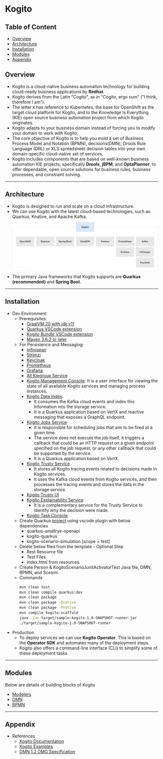 # Kogito

## Table of Content

- [Overview](#overview)
- [Architecture](#architecture)
- [Installation](#installation)
- [Modules](#modules)
- [Appendix](#appendix)

## Overview

- Kogito is a cloud-native business automation technology for building cloud-ready business applications by **Redhat**.
- Kogito derives from the Latin "Cogito", as in "Cogito, ergo sum" ("I think, therefore I am").
- The letter `K` has reference to Kubernetes, the base for OpenShift as the target cloud platform for Kogito, and to the Knowledge Is Everything (KIE) open source business automation project from which Kogito originates.
- Kogito adapts to your business domain instead of forcing you to modify your domain to work with Kogito.
- The core objective of Kogito is to help you mold a set of Business Process Model and Notation (BPMN), decisions(DMN), Drools Rule Language (DRL) or XLS spreadsheet decision tables into your own domain-specific cloud-native set of services.
- Kogito includes components that are based on well-known business automation KIE projects, specifically **Drools**, **jBPM**, and **OptaPlanner**, to offer dependable, open source solutions for business rules, business processes, and constraint solving.

---

## Architecture

- Kogito is designed to run and scale on a cloud infrastructure.
- We can use Kogito with the latest cloud-based technologies, such as Quarkus, Knative, and Apache Kafka.
![](./01-Images/01-Architecture.png)
- The primary Java frameworks that Kogito supports are **Quarkus (recommended)** and **Spring Boot**. 

---

## Installation

- Dev Environment
  - Prerequisites:
    - [GraalVM 20 with jdk v11](https://github.com/graalvm/graalvm-ce-builds/releases/tag/vm-20.2.0)
    - [Quarkus VSCode extension](https://marketplace.visualstudio.com/items?itemName=redhat.vscode-quarkus)
    - [Kogito Bundle VSCode extension](https://marketplace.visualstudio.com/items?itemName=kie-group.vscode-extension-kogito-bundle)
    - [Maven 3.6.2 or later](https://maven.apache.org/download.cgi)
  - For Persistence and Messaging:
    - [Infinispan](https://infinispan.org/)
    - [Strimzi](https://strimzi.io/)
    - [Keycloak](https://www.keycloak.org/)
    - [Prometheus](https://prometheus.io/)
    - [Grafana](https://grafana.com/)
    - [All Kiegroup Service](https://quay.io/organization/kiegroup)
    - [Kogito Management Console](https://quay.io/repository/kiegroup/kogito-management-console): It is a user interface for viewing the state of all available Kogito services and managing process instances.
    - [Kogito Data Index](https://quay.io/repository/kiegroup/kogito-data-index): 
      - It consumes the Kafka cloud events and index this information into the storage service. 
      - It is a Quarkus application based on VertX and reactive messaging that exposes a GraphQL endpoint.
    - [Kogito Jobs Service](https://quay.io/repository/kiegroup/kogito-jobs-service)
      - It is responsible for scheduling jobs that aim to be fired at a given time. 
      - The service does not execute the job itself, it triggers a callback that could be an HTTP request on a given endpoint specified on the job request, or any other callback that could be supported by the service.
      - It is a Quarkus application based on VertX.
    - [Kogito Trusty Service](https://quay.io/repository/kiegroup/kogito-trusty)
      - It stores all Kogito tracing events related to decisions made in Kogito services. 
      - It uses the Kafka cloud events from Kogito services, and then processes the tracing events and stores the data in the storage service.
    - [Kogito Trusty UI](https://quay.io/repository/kiegroup/kogito-trusty-ui)    
    - [Kogito Explainability Service](https://quay.io/repository/kiegroup/kogito-explainability)
      - It is a complementary service for the Trusty Service to identify why the decision were made.
    - [Kogito Task Console](https://quay.io/repository/kiegroup/kogito-task-console)
  - Create Quarkus [project](./02-MyDev/01-Person/person) using vscode plugin with below dependencies
    - quarkus-smallrye-openapi
    - kogito-quarkus
    - kogito-scenario-simulation [scope = test]
  - Delete below files from the template - Optional Step
    - Rest Resource file
    - Test Files
    - index.html from resources.
  - Create Person & KogitoScenarioJunitActivatorTest Java file, DMN, BPMN, and Scesim.
  - Commands
    ```sh
    mvn clean test
    mvn clean compile quarkus:dev
    mvn clean package
    mvn clean package -Dnative
    mvn clean package -Pnative
    mvn compile kogito:scaffold
    java -jar target/sample-kogito-1.0-SNAPSHOT-runner.jar
    ./target/sample-kogito-1.0-SNAPSHOT-runner
    ```
- Production
  - To deploy services we can use **Kogito Operator**. This is based on the **Operator SDK** and automates many of the deployment steps.
  - Kogito also offers a command-line interface (CLI) to simplify some of these deployment tasks.

---

## Modules
Below are details of building blocks of Kogito
- [Modelers](./03-Modules/01-modeler.md)
- [DMN](./03-Modules/02-dmn.md)
- [BPMN]()

---

## Appendix
- References
  - [Kogito Documentation](https://docs.jboss.org/kogito/release/latest/html_single/#con-kogito-automation_kogito-docs)
  - [Kogito Examples](https://github.com/kiegroup/kogito-examples)
  - [DMN 1.2 OMG Specification](https://www.omg.org/spec/DMN/1.2/PDF)